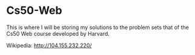 # Cs50-Web

This is where I will be storing my solutions to the problem sets that of the Cs50 Web course developed by Harvard.


Wikipedia: http://104.155.232.220/
